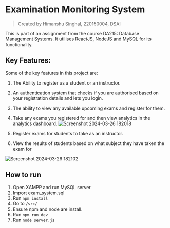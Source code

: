 # Examination Monitoring System
> Created by Himanshu Singhal, 220150004, DSAI

This is part of an assignment from the course DA215: Database Management Systems. It utilises ReactJS, NodeJS and MySQL for its functionality.

## Key Features:
Some of the key features in this project are:

1. The Ability to register as a student or an instructor. 
2. An authentication system that checks if you are authorised based on your registration details and lets you login.
3. The ability to view any available upcoming exams and register for them.
4. Take any exams you registered for and then view analytics in the analytics dashboard.
![Screenshot 2024-03-26 182018](https://github.com/himanshu-skid19/DBMS-lab-assignments/assets/114365148/73289a5d-557e-4455-8ef4-c67356a1a95e)
  
5. Register exams for students to take as an instructor.
6. View the results of students based on what subject they have taken the exam for

![Screenshot 2024-03-26 182102](https://github.com/himanshu-skid19/DBMS-lab-assignments/assets/114365148/9a69aed0-9d87-4753-8341-8d3a58903bcb)

## How to run
1. Open XAMPP and run MySQL server
2. Import exam_system.sql
3. Run ```npm install```
4. Go to ```/src/```
5. Ensure npm and node are install.
6. Run ```npm run dev ```
7. Run ```node server.js```



